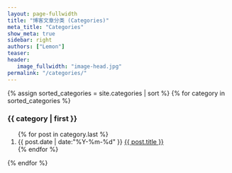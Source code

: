 ```yaml
---
layout: page-fullwidth
title: "博客文章分类 (Categories)"
meta_title: "Categories"
show_meta: true
sidebar: right
authors: ["Lemon"]
teaser:
header:
   image_fullwidth: "image-head.jpg"
permalink: "/categories/"
---
```




<section class="container posts-content">
{% assign sorted_categories = site.categories | sort %}
{% for category in sorted_categories %}
<h3>{{ category | first }}</h3>
<ol class="posts-list" id="{{ category[0] }}">
{% for post in category.last %}
<li class="posts-list-item">
<span class="posts-list-meta">{{ post.date | date:"%Y-%m-%d" }}</span>
<a class="posts-list-name" href="{{ post.url }}">{{ post.title }}</a>
</li>
{% endfor %}
</ol>
{% endfor %}
</section>
